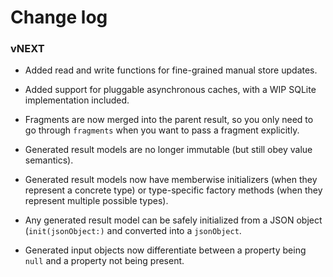 # Change log

### vNEXT

- Added read and write functions for fine-grained manual store updates.

- Added support for pluggable asynchronous caches, with a WIP SQLite implementation included.

- Fragments are now merged into the parent result, so you only need to go through `fragments` when you want to pass a fragment explicitly.

- Generated result models are no longer immutable (but still obey value semantics).

- Generated result models now have memberwise initializers (when they represent a concrete type) or type-specific factory methods (when they represent multiple possible types).

- Any generated result model can be safely initialized from a JSON object (`init(jsonObject:)` and converted into a `jsonObject`.

- Generated input objects now differentiate between a property being `null` and a property not being present.
